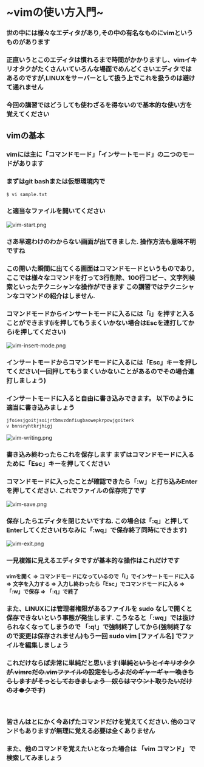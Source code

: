 # ~vimの使い方入門~

### 世の中には様々なエディタがあり,その中の有名なものにvimというものがあります

### 正直いうとこのエディタは慣れるまで時間がかかりますし、vimイキリオタクがたくさんいていろんな場面でめんどくさいエディタではあるのですが,LINUXをサーバーとして扱う上でこれを扱うのは避けて通れません

### 今回の講習ではどうしても使わざるを得ないので基本的な使い方を覚えてください

## vimの基本

### vimには主に「コマンドモード」「インサートモード」の二つのモードがあります

### まずはgit bashまたは仮想環境内で
```bash
$ vi sample.txt
```

### と適当なファイルを開いてください

![vim-start.png](https://kokenstudy.github.io/2017/assets/img/sec_0/vim-start.png)

### さあ早速わけのわからない画面が出てきました. 操作方法も意味不明ですね

### この開いた瞬間に出てくる画面はコマンドモードというものであり,ここでは様々なコマンドを打って3行削除、100行コピー、文字列検索といったテクニシャンな操作ができます この講習ではテクニシャンなコマンドの紹介はしません.

### コマンドモードからインサートモードに入るには「i」を押すと入ることができます(iを押してもうまくいかない場合はEscを連打してからiを押してください)

![vim-insert-mode.png](https://kokenstudy.github.io/2017/assets/img/sec_0/vim-insert-mode.png)


### インサートモードからコマンドモードに入るには「Esc」キーを押してください(一回押してもうまくいかないことがあるのでその場合連打しましょう)

### インサートモードに入ると自由に書き込みできます。 以下のように適当に書き込みましょう

```bash
jfoiesjgoitjsoijrtbmvzdnfiugbaowepkrpowjgoiterk
v bnnsryhtkrjhigj
```

![vim-writing.png](https://kokenstudy.github.io/2017/assets/img/sec_0/vim-writing.png)


### 書き込み終わったらこれを保存します まずはコマンドモードに入るために「Esc」キーを押してください


### コマンドモードに入ったことが確認できたら「:w」と打ち込みEnterを押してください. これでファイルの保存完了です

![vim-save.png](https://kokenstudy.github.io/2017/assets/img/sec_0/vim-save.png)


### 保存したらエディタを閉じたいですね. この場合は「:q」と押してEnterしてください(ちなみに「:wq」で保存終了同時にできます)

![vim-exit.png](https://kokenstudy.github.io/2017/assets/img/sec_0/vim-exit.png)


### 一見複雑に見えるエディタですが基本的な操作はこれだけです

#### vimを開く => コマンドモードになっているので「i」でインサートモードに入る => 文字を入力する => 入力し終わったら「Esc」でコマンドモードに入る => 「:w」で保存 => 「:q」で終了

### __また、LINUXには管理者権限があるファイルを sudo なしで開くと保存できないという事態が発生します. こうなると「:wq」では抜けられなくなってしまうので 「:q!」で強制終了してから(強制終了なので変更は保存されません)もう一回 sudo vim [ファイル名] でファイルを編集しましょう__

### これだけならば非常に単純だと思います(~~単純というとイキリオタクが.vimrcだの.vimファイルの設定をしろよだのギャーギャー喚きちらしますがそっとしておきましょう　奴らはマウント取りたいだけのオ●クです~~)

　
### 皆さんはとにかく今あげたコマンドだけを覚えてください. 他のコマンドもありますが無理に覚える必要は全くありません

### また、他のコマンドを覚えたいとなった場合は 「vim コマンド」 で検索してみましょう